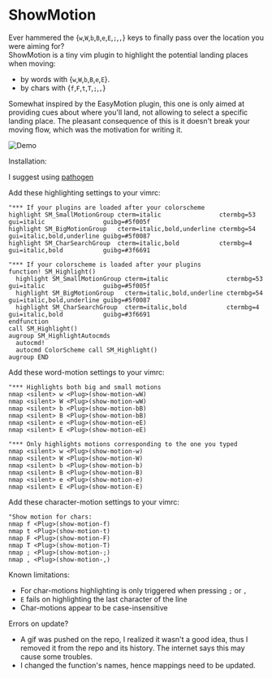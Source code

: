 ShowMotion
==========

Ever hammered the {`w`,`W`,`b`,`B`,`e`,`E`,`;`,`,`} keys to finally pass over the location you were aiming for?  
ShowMotion is a tiny vim plugin to highlight the potential landing places when moving:

* by words with {`w`,`W`,`b`,`B`,`e`,`E`}.
* by chars with {`f`,`F`,`t`,`T`,`;`,`,`}

Somewhat inspired by the EasyMotion plugin, this one is only aimed at providing cues about where you'll land, not allowing to select a specific landing place. The pleasant consequence of this is it doesn't break your moving flow, which was the motivation for writing it.

 ![Demo](https://i.imgur.com/sWUqiF3.gif)

Installation:

 I suggest using [pathogen](https://github.com/tpope/vim-pathogen)


Add these highlighting settings to your vimrc:  

    "*** If your plugins are loaded after your colorscheme
    highlight SM_SmallMotionGroup cterm=italic                ctermbg=53 gui=italic                guibg=#5f005f
    highlight SM_BigMotionGroup   cterm=italic,bold,underline ctermbg=54 gui=italic,bold,underline guibg=#5f0087
    highlight SM_CharSearchGroup  cterm=italic,bold           ctermbg=4  gui=italic,bold           guibg=#3f6691

    "*** If your colorscheme is loaded after your plugins
    function! SM_Highlight()
      highlight SM_SmallMotionGroup cterm=italic                ctermbg=53 gui=italic                guibg=#5f005f
      highlight SM_BigMotionGroup   cterm=italic,bold,underline ctermbg=54 gui=italic,bold,underline guibg=#5f0087
      highlight SM_CharSearchGroup  cterm=italic,bold           ctermbg=4  gui=italic,bold           guibg=#3f6691
    endfunction
    call SM_Highlight()
    augroup SM_HighlightAutocmds
      autocmd!
      autocmd ColorScheme call SM_Highlight()
    augroup END

Add these word-motion settings to your vimrc:  

    "*** Highlights both big and small motions
    nmap <silent> w <Plug>(show-motion-wW)
    nmap <silent> W <Plug>(show-motion-wW)
    nmap <silent> b <Plug>(show-motion-bB)
    nmap <silent> B <Plug>(show-motion-bB)
    nmap <silent> e <Plug>(show-motion-eE)
    nmap <silent> E <Plug>(show-motion-eE)

    "*** Only highlights motions corresponding to the one you typed
    nmap <silent> w <Plug>(show-motion-w)
    nmap <silent> W <Plug>(show-motion-W)
    nmap <silent> b <Plug>(show-motion-b)
    nmap <silent> B <Plug>(show-motion-B)
    nmap <silent> e <Plug>(show-motion-e)
    nmap <silent> E <Plug>(show-motion-E)

Add these character-motion settings to your vimrc:  

    "Show motion for chars:  
    nmap f <Plug>(show-motion-f)
    nmap t <Plug>(show-motion-t)
    nmap F <Plug>(show-motion-F)
    nmap T <Plug>(show-motion-T)
    nmap ; <Plug>(show-motion-;)
    nmap , <Plug>(show-motion-,)


Known limitations:

* For char-motions highlighting is only triggered when pressing `;` or `,`
* `E` fails on highlighting the last character of the line
* Char-motions appear to be case-insensitive


Errors on update?  
* A gif was pushed on the repo, I realized it wasn't a good idea, thus I removed it from the repo and its history. The internet says this may cause some troubles.
* I changed the function's names, hence mappings need to be updated.
